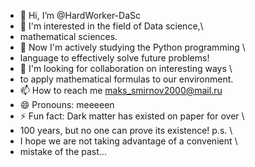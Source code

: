 - 👋 Hi, I’m @HardWorker-DaSc
- 👀 I'm interested in the field of Data science,\
-  mathematical sciences.
- 🌱 Now I'm actively studying the Python programming \
- language to effectively solve future problems!
- 💞️ I'm looking for collaboration on interesting ways \
- to apply mathematical formulas to our environment.
- 📫 How to reach me maks_smirnov2000@mail.ru
- 😄 Pronouns: meeeeen
- ⚡ Fun fact: Dark matter has existed on paper for over \
- 100 years, but no one can prove its existence! p.s. \
- I hope we are not taking advantage of a convenient \
- mistake of the past...

